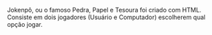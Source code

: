 Jokenpô, ou o famoso Pedra, Papel e Tesoura foi criado com HTML. 
Consiste em dois jogadores (Usuário e Computador) escolherem qual opção jogar.
